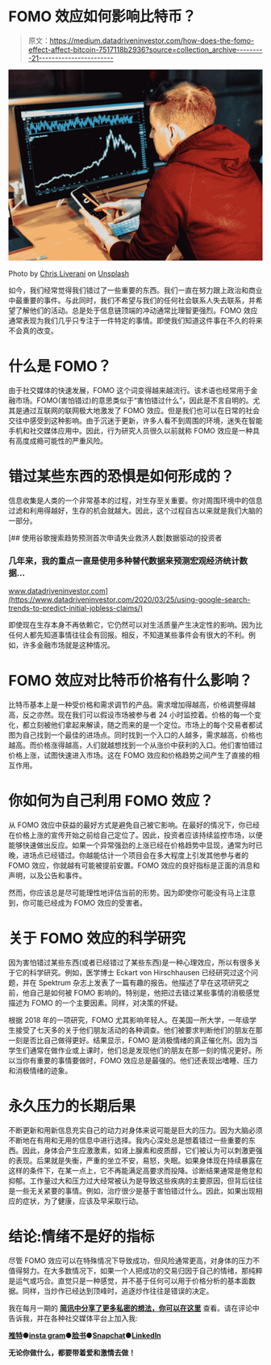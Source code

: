 # FOMO 效应如何影响比特币？

> 原文：<https://medium.datadriveninvestor.com/how-does-the-fomo-effect-affect-bitcoin-7517118b2936?source=collection_archive---------21----------------------->

![](img/b1fb7c72cbca9466538a50f51c0fc39f.png)

Photo by [Chris Liverani](https://unsplash.com/@chrisliverani?utm_source=medium&utm_medium=referral) on [Unsplash](https://unsplash.com?utm_source=medium&utm_medium=referral)

如今，我们经常觉得我们错过了一些重要的东西。我们一直在努力跟上政治和商业中最重要的事件。与此同时，我们不希望与我们的任何社会联系人失去联系，并希望了解他们的活动。总是处于信息链顶端的冲动通常比理智更强烈。FOMO 效应通常表现为我们几乎只专注于一件特定的事情。即使我们知道这件事在不久的将来不会真的改变。

# 什么是 FOMO？

由于社交媒体的快速发展，FOMO 这个词变得越来越流行。该术语也经常用于金融市场。FOMO(害怕错过)的意思类似于“害怕错过什么”，因此是不言自明的。尤其是通过互联网的联网极大地激发了 FOMO 效应。但是我们也可以在日常的社会交往中感受到这种影响。由于沉迷于更新，许多人看不到周围的环境，迷失在智能手机和社交媒体应用中。因此，行为研究人员很久以前就称 FOMO 效应是一种具有高度成瘾可能性的严重风险。

# 错过某些东西的恐惧是如何形成的？

信息收集是人类的一个非常基本的过程，对生存至关重要。你对周围环境中的信息过滤和利用得越好，生存的机会就越大。因此，这个过程自古以来就是我们大脑的一部分。

[](https://www.datadriveninvestor.com/2020/03/25/using-google-search-trends-to-predict-initial-jobless-claims/) [## 使用谷歌搜索趋势预测首次申请失业救济人数|数据驱动的投资者

### 几年来，我的重点一直是使用多种替代数据来预测宏观经济统计数据…

www.datadriveninvestor.com](https://www.datadriveninvestor.com/2020/03/25/using-google-search-trends-to-predict-initial-jobless-claims/) 

即使现在生存本身不再依赖它，它仍然可以对生活质量产生决定性的影响。因为比任何人都先知道事情往往会有回报。相反，不知道某些事件会有很大的不利。例如，许多金融市场就是这种情况。

# FOMO 效应对比特币价格有什么影响？

比特币基本上是一种受价格和需求调节的产品。需求增加得越高，价格调整得越高，反之亦然。现在我们可以假设市场被参与者 24 小时监控着。价格的每一个变化，都立刻被他们拿起来解读，随之而来的是一个定位。市场上的每个交易者都试图为自己找到一个最佳的进场点。同时找到一个入口的人越多，需求越高，价格也越高。而价格涨得越高，人们就越想找到一个从涨价中获利的入口。他们害怕错过价格上涨，试图快速进入市场。这在 FOMO 效应和价格趋势之间产生了直接的相互作用。

# 你如何为自己利用 FOMO 效应？

从 FOMO 效应中获益的最好方式是避免自己被它影响。在最好的情况下，你已经在价格上涨的宣传开始之前给自己定位了。因此，投资者应该持续监控市场，以便能够快速做出反应。如果一个异常强劲的上涨已经在价格趋势中显现，通常为时已晚，进场点已经错过。你越能估计一个项目会在多大程度上引发其他参与者的 FOMO 效应，你就越有可能被提前安置。FOMO 效应的良好指标是正面的消息和声明，以及公告和事件。

然而，你应该总是尽可能理性地评估当前的形势。因为即使你可能没有马上注意到，你可能已经成为 FOMO 效应的受害者。

# 关于 FOMO 效应的科学研究

因为害怕错过某些东西(或者已经错过了某些东西)是一种心理效应，所以有很多关于它的科学研究。例如，医学博士 Eckart von Hirschhausen 已经研究过这个问题，并在 Spektrum 杂志上发表了一篇有趣的报告。他描述了早在这项研究之前，他自己是如何被 FOMO 影响的。特别是，他把过去错过某些事情的消极感觉描述为 FOMO 的一个主要因素。同样，对决策的怀疑。

根据 2018 年的一项研究，FOMO 尤其影响年轻人。在美国一所大学，一年级学生接受了七天多的关于他们朋友活动的各种调查。他们被要求判断他们的朋友在那一刻是否比自己做得更好。结果显示，FOMO 是消极情绪的真正催化剂。因为当学生们通常在做作业或上课时，他们总是发现他们的朋友在那一刻的情况更好。所以当你有重要的事情要做时，FOMO 效应总是最强的。他们还表现出嗜睡、压力和消极情绪的迹象。

# 永久压力的长期后果

不断更新和用新信息充实自己的动力对身体来说可能是巨大的压力。因为大脑必须不断地在有用和无用的信息中进行选择。我内心深处总是想着错过一些重要的东西。因此，身体会产生应激激素，如肾上腺素和皮质醇，它们被认为可以刺激更强的表现。后果就是失衡，严重的坐立不安，易怒，失眠。如果身体现在持续暴露在这样的条件下，在某一点上，它不再能满足高要求而投降。诊断结果通常是倦怠和抑郁。工作量过大和压力过大经常被认为是导致这些疾病的主要原因，但背后往往是一些无关紧要的事情。例如，治疗很少是基于害怕错过什么。因此，如果出现相应的症状，为了健康，应该及早采取行动。

# 结论:情绪不是好的指标

尽管 FOMO 效应可以在特殊情况下导致成功，但风险通常更高，对身体的压力不值得努力。在大多数情况下，如果一个人把成功的交易归因于自己的情绪，那纯粹是运气或巧合。直觉只是一种感觉，并不基于任何可以用于价格分析的基本面数据。同样，当炒作已经达到顶峰时，追逐炒作往往是错误的决定。

我在每月一期的 [**简讯中分享了更多私密的想法，你可以在这里**](https://mailchi.mp/bf8f8e8ed697/keep-in-touch-with-lukas) 查看。请在评论中告诉我，并在各种社交媒体平台上加入我:

[**推特**](https://twitter.com/WiesfleckerL)●[**insta gram**](https://www.instagram.com/lukaswiesflecker/)●[**脸书**](https://www.facebook.com/lukaswiesfleckerr)●[**Snapchat**](https://www.snapchat.com/add/luggooo)**●[**LinkedIn**](https://www.linkedin.com/in/lukas-wiesflecker-1b11251a5/)**

**无论你做什么，都要带着爱和激情去做！**
